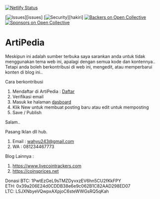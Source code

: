 [![Netlify Status](https://api.netlify.com/api/v1/badges/58c2a979-1d56-44a5-9608-65a8f29d92e6/deploy-status)](https://app.netlify.com/sites/artipedia/deploys)

[![Issues](https://img.shields.io/github/issues/ArtiPedia/NewArtiPedia)][issues]
[![Security](https://hakiri.io/github/ArtiPedia/NewArtiPedia/master.svg)][hakiri]
[![Backers on Open Collective](https://opencollective.com/artipedia/backers/badge.svg)](#backers)
[![Sponsors on Open Collective](https://opencollective.com/jekyll/sponsors/badge.svg)](#sponsors)



# ArtiPedia

Meskipun ini adalah sumber terbuka saya sarankan anda untuk tidak menggunakan tema web ini, apalagi dengan semua kode dan kontennya..
Tetapi anda boleh berkontribusi di web ini, mengedit, atau memperbarui konten di blog ini..

Cara berkontribusi
1. Mendaftar di ArtiPedia : <a href="https://artipedia.id/admin">Daftar</a>
2. Verifikasi email
3. Masuk ke halaman <a href="https://artipedia.id/admin">dasboard </a>
4. Klik New untuk membuat posting baru atau edit untuk memposting
5. Save / Publish

Salam..

Pasang Iklan dll hub.
1. Email  : wahyu243@gmail.com
1. WA     : 081234467773

Blog Lainnya :
1. https://www.livecointrackers.com
2. https://coinsprices.net

Donasi
BTC: 1PwtEzGeL9sTMZDyvxzEV6hn5CU2fKkFPY    
ETH: 0x39a206E24d0CDDB38e6e9c062B1C82AAD298ED07    
LTC: LSJXNbyeVQwpxAXpjoC6steWWGsRQ5qKah 
